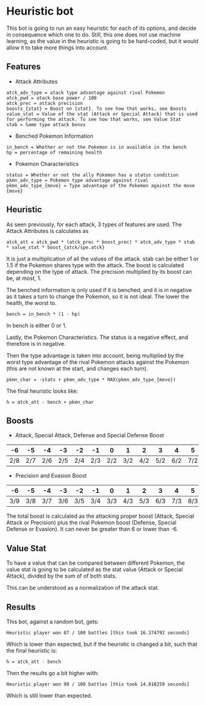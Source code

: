 # Heuristic bot

This bot is going to run an easy heuristic for each of its options, and decide in consequence which one to do. Still, this one does not use machine learning, as the value in the heuristic is going to be hard-coded, but it would allow it to take more things into account.


## Features

 - Attack Attributes
```
atck_adv_type = atack type advantage against rival Pokemon
atck_pwd = atack base power / 100
atck_prec = attack precision
boosts_{stat} = Boost on {stat}. To see how that works, see Boosts
value_stat = Value of the stat (Attack or Special Attack) that is used for performing the attack. To see how that works, see Value Stat
stab = Same type attack bonus
```

 - Benched Pokemon Information
```
in_bench = Whether or not the Pokemon is in available in the bench
hp = percentage of remaining health
```

 - Pokemon Characteristics
```
status = Whether or not the ally Pokemon has a status condition
pkmn_adv_type = Pokemon type advantage against rival
pkmn_adv_type_{move} = Type advantage of the Pokemon against the move {move}
```


## Heuristic

As seen previously, for each attack, 3 types of features are used. The Attack Attributes is calculates as

```
atck_att = atck_pwd * (atck_prec * boost_prec) * atck_adv_type * stab * value_stat * boost_{atck/spe.atck}
```

It is just a multiplication of all the values of the attack. stab can be either 1 or 1.5 if the Pokemon shares type with the attack. The boost is calculated depending on the type of attack. The precision multiplied by its boost can be, at most, 1.

The benched information is only used if it is benched, and it is in negative as it takes a turn to change the Pokemon, so it is not ideal. The lower the health, the worst to.

```
bench = in_bench * (1 - hp)
```   

In bench is either 0 or 1.

Lastly, the Pokemon Characteristics. The status is a negative effect, and therefore is in negative.

Then the type advantage is taken into account, being multiplied by the worst type advantage of the rival Pokemon attacks against the Pokemon (this are not known at the start, and changes each turn).

```
pkmn_char = -stats + pkmn_adv_type * MAX(pkmn_adv_type_{move})
```

The final heuristic looks like:

```
h = atck_att - bench + pkmn_char
```

## Boosts

 - Attack, Special Attack, Defense and Special Defense Boost

 | -6 | -5 | -4 | -3 | -2 | -1 | 0 | 1 | 2 | 3 | 4 | 5 | 6 |
 |----|----|----|----|----|----|---|---|---|---|---|---|---|
 |2/8 |2/7 |2/6 |2/5 |2/4 |2/3 |2/2|3/2|4/2|5/2|6/2|7/2|8/2|

 - Precision and Evasion Boost

 | -6 | -5 | -4 | -3 | -2 | -1 | 0 | 1 | 2 | 3 | 4 | 5 | 6 |
 |----|----|----|----|----|----|---|---|---|---|---|---|---|
 |3/9 |3/8 |3/7 |3/6 |3/5 |3/4 |3/3|4/3|5/3|6/3|7/3|8/3|9/3|


 The total boost is calculated as the attacking proper boost (Attack, Special Attack or Precision) plus the rival Pokemon boost (Defense, Special Defense or Evasion). It can never be greater than 6 or lower than -6.


## Value Stat

To have a value that can be compared between different Pokemon, the value stat is going to be calculated as the stat value (Attack or Special Attack), divided by the sum of of both stats.

This can be understood as a normalization of the attack stat.


## Results

This bot, against a random bot, gets:

```
Heuristic player won 87 / 100 battles [this took 16.374792 seconds]
```

Which is lower than expected, but if the heuristic is changed a bit, such that the final heuristic is:

```
h = atck_att - bench
```

Then the results go a bit higher with:

```
Heuristic player won 90 / 100 battles [this took 14.810259 seconds]
```

Which is still lower than expected.
